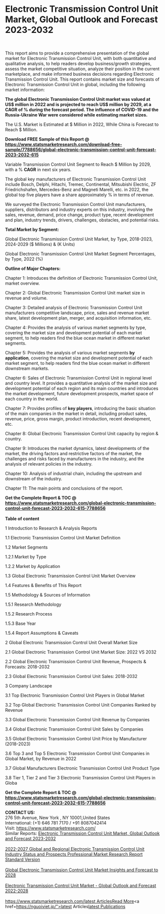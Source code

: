 <h1>Electronic Transmission Control Unit Market, Global Outlook and Forecast 2023-2032</h1><br/><p>This report aims to provide a comprehensive presentation of the global market for Electronic Transmission Control Unit, with both quantitative and qualitative analysis, to help readers develop business/growth strategies, assess the market competitive situation, analyze their position in the current marketplace, and make informed business decisions regarding Electronic Transmission Control Unit. This report contains market size and forecasts of Electronic Transmission Control Unit in global, including the following market information:</p><p><strong>The global Electronic Transmission Control Unit market was valued at US$ million in 2022 and is projected to reach US$ million by 2029, at a <strong>CAGR</strong> of % during the forecast period. The influence of COVID-19 and the Russia-Ukraine War were considered while estimating market sizes.</strong></p><p>The U.S. Market is Estimated at $ Million in 2022, While China is Forecast to Reach $ Million.</p><p><strong>Download FREE Sample of this Report @ <a href="https://www.statsmarketresearch.com/download-free-sample/7788656/global-electronic-transmission-control-unit-forecast-2023-2032-615">https://www.statsmarketresearch.com/download-free-sample/7788656/global-electronic-transmission-control-unit-forecast-2023-2032-615</a></strong></p><p>Variable Transmission Control Unit Segment to Reach $ Million by 2029, with a % <strong>CAGR</strong> in next six years.</p><p>The global key manufacturers of Electronic Transmission Control Unit include Bosch, Delphi, Hitachi, Tremec, Continental, Mitsubishi Electric, ZF Friedrichshafen, Mercedes-Benz and Magneti Marelli, etc. in 2022, the global top five players have a share approximately % in terms of revenue.</p><p>We surveyed the Electronic Transmission Control Unit manufacturers, suppliers, distributors and industry experts on this industry, involving the sales, revenue, demand, price change, product type, recent development and plan, industry trends, drivers, challenges, obstacles, and potential risks.</p><p><strong>Total Market by Segment:</strong></p><p>Global Electronic Transmission Control Unit Market, by Type, 2018-2023, 2024-2029 ($ Millions) & (K Units)</p><p>Global Electronic Transmission Control Unit Market Segment Percentages, by Type, 2022 (%)</p><p><strong>Outline of Major Chapters:</strong></p><p>Chapter 1: Introduces the definition of Electronic Transmission Control Unit, market overview.</p><p>Chapter 2: Global Electronic Transmission Control Unit market size in revenue and volume.</p><p>Chapter 3: Detailed analysis of Electronic Transmission Control Unit manufacturers competitive landscape, price, sales and revenue market share, latest development plan, merger, and acquisition information, etc.</p><p>Chapter 4: Provides the analysis of various market segments by type, covering the market size and development potential of each market segment, to help readers find the blue ocean market in different market segments.</p><p>Chapter 5: Provides the analysis of various market segments <strong>by application</strong>, covering the market size and development potential of each market segment, to help readers find the blue ocean market in different downstream markets.</p><p>Chapter 6: Sales of Electronic Transmission Control Unit in regional level and country level. It provides a quantitative analysis of the market size and development potential of each region and its main countries and introduces the market development, future development prospects, market space of each country in the world.</p><p>Chapter 7: Provides profiles of <strong>key players</strong>, introducing the basic situation of the main companies in the market in detail, including product sales, revenue, price, gross margin, product introduction, recent development, etc.</p><p>Chapter 8: Global Electronic Transmission Control Unit capacity by region & country.</p><p>Chapter 9: Introduces the market dynamics, latest developments of the market, the driving factors and restrictive factors of the market, the challenges and risks faced by manufacturers in the industry, and the analysis of relevant policies in the industry.</p><p>Chapter 10: Analysis of industrial chain, including the upstream and downstream of the industry.</p><p>Chapter 11: The main points and conclusions of the report.</p><div><b>Get the Complete Report & TOC @ <a href="https://www.statsmarketresearch.com/global-electronic-transmission-control-unit-forecast-2023-2032-615-7788656">https://www.statsmarketresearch.com/global-electronic-transmission-control-unit-forecast-2023-2032-615-7788656</a></b></div><br><b>Table of content</b><p>1 Introduction to Research & Analysis Reports<br />
 
  1.1 Electronic Transmission Control Unit Market Definition<br />
 
  1.2 Market Segments<br />
 
  1.2.1 Market by Type<br />
 
  1.2.2 Market by Application<br />
 
  1.3 Global Electronic Transmission Control Unit Market Overview<br />
 
  1.4 Features & Benefits of This Report<br />
 
  1.5 Methodology & Sources of Information<br />
 
  1.5.1 Research Methodology<br />
 
  1.5.2 Research Process<br />
 
  1.5.3 Base Year<br />
 
  1.5.4 Report Assumptions & Caveats<br />
 
 2 Global Electronic Transmission Control Unit Overall Market Size<br />
 
  2.1 Global Electronic Transmission Control Unit Market Size: 2022 VS 2032<br />
 
  2.2 Global Electronic Transmission Control Unit Revenue, Prospects & Forecasts: 2018-2032<br />
 
  2.3 Global Electronic Transmission Control Unit Sales: 2018-2032<br />
 
 3 Company Landscape<br />
 
  3.1 Top Electronic Transmission Control Unit Players in Global Market<br />
 
  3.2 Top Global Electronic Transmission Control Unit Companies Ranked by Revenue<br />
 
  3.3 Global Electronic Transmission Control Unit Revenue by Companies<br />
 
  3.4 Global Electronic Transmission Control Unit Sales by Companies<br />
 
  3.5 Global Electronic Transmission Control Unit Price by Manufacturer (2018-2023)<br />
 
  3.6 Top 3 and Top 5 Electronic Transmission Control Unit Companies in Global Market, by Revenue in 2022<br />
 
  3.7 Global Manufacturers Electronic Transmission Control Unit Product Type<br />
 
  3.8 Tier 1, Tier 2 and Tier 3 Electronic Transmission Control Unit Players in Globa<br><div><b>Get the Complete Report & TOC @ <a href="https://www.statsmarketresearch.com/global-electronic-transmission-control-unit-forecast-2023-2032-615-7788656">https://www.statsmarketresearch.com/global-electronic-transmission-control-unit-forecast-2023-2032-615-7788656</a></b></div></p> <b>CONTACT US:</b><br>276 5th Avenue, New York , NY 10001,United States<br>International: (+1) 646 781 7170 / +91 8087042414<br>Visit: <a href="https://www.statsmarketresearch.com/">https://www.statsmarketresearch.com/</a><br>Similar Reports: <a href="https://www.statsmarketresearch.com/global-electronic-transmission-control-unit-forecast-2023-2032-615-7788656">Electronic Transmission Control Unit Market, Global Outlook and Forecast 2023-2032</a><br/><br/><a href="https://www.statsmarketresearch.com/global-electronic-transmission-control-unit-forecast-2023-2032-615-7788656">2022-2027 Global and Regional Electronic Transmission Control Unit Industry Status and Prospects Professional Market Research Report Standard Version</a><br/><br/><a href="https://www.statsmarketresearch.com/global-electronic-transmission-control-unit-forecast-2023-2032-615-7788656">Global Electronic Transmission Control Unit Market Insights and Forecast to 2028</a><br/><br/><a href="https://www.statsmarketresearch.com/global-electronic-transmission-control-unit-forecast-2023-2032-615-7788656">Electronic Transmission Control Unit Market - Global Outlook and Forecast 2022-2028</a><br/><br/><a href="https://gyeongbokgung.com">https://www.statsmarketresearch.com/</a><a href="https://hallyeomaritime.com">latest Articles</a><a href="https://jingwansa.com">Read More</a><a href=https://nguoiviet.jp/">latest Articles</a><a href="https://www.intelmarketresearch.com/">latest Publications</a>